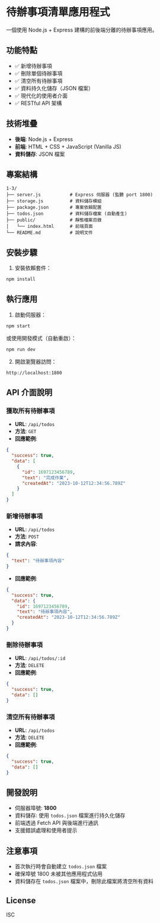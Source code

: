 # 待辦事項清單應用程式

一個使用 Node.js + Express 建構的前後端分離的待辦事項應用。

## 功能特點

- ✅ 新增待辦事項
- ✅ 刪除單個待辦事項
- ✅ 清空所有待辦事項
- ✅ 資料持久化儲存（JSON 檔案）
- ✅ 現代化的使用者介面
- ✅ RESTful API 架構

## 技術堆疊

- **後端**: Node.js + Express
- **前端**: HTML + CSS + JavaScript (Vanilla JS)
- **資料儲存**: JSON 檔案

## 專案結構

```
1-3/
├── server.js           # Express 伺服器 (監聽 port 1800)
├── storage.js          # 資料儲存模組
├── package.json        # 專案依賴配置
├── todos.json          # 資料儲存檔案 (自動產生)
├── public/             # 靜態檔案目錄
│   └── index.html      # 前端頁面
└── README.md           # 說明文件
```

## 安裝步驟

1. 安裝依賴套件：
```bash
npm install
```

## 執行應用

1. 啟動伺服器：
```bash
npm start
```

或使用開發模式（自動重啟）：
```bash
npm run dev
```

2. 開啟瀏覽器訪問：
```
http://localhost:1800
```

## API 介面說明

### 獲取所有待辦事項
- **URL**: `/api/todos`
- **方法**: `GET`
- **回應範例**:
```json
{
  "success": true,
  "data": [
    {
      "id": 1697123456789,
      "text": "完成作業",
      "createdAt": "2023-10-12T12:34:56.789Z"
    }
  ]
}
```

### 新增待辦事項
- **URL**: `/api/todos`
- **方法**: `POST`
- **請求內容**:
```json
{
  "text": "待辦事項內容"
}
```
- **回應範例**:
```json
{
  "success": true,
  "data": {
    "id": 1697123456789,
    "text": "待辦事項內容",
    "createdAt": "2023-10-12T12:34:56.789Z"
  }
}
```

### 刪除待辦事項
- **URL**: `/api/todos/:id`
- **方法**: `DELETE`
- **回應範例**:
```json
{
  "success": true,
  "data": []
}
```

### 清空所有待辦事項
- **URL**: `/api/todos`
- **方法**: `DELETE`
- **回應範例**:
```json
{
  "success": true,
  "data": []
}
```

## 開發說明

- 伺服器埠號: **1800**
- 資料儲存: 使用 `todos.json` 檔案進行持久化儲存
- 前端透過 Fetch API 與後端進行通訊
- 支援錯誤處理和使用者提示

## 注意事項

- 首次執行時會自動建立 `todos.json` 檔案
- 確保埠號 1800 未被其他應用程式佔用
- 資料儲存在 `todos.json` 檔案中，刪除此檔案將清空所有資料

## License

ISC
